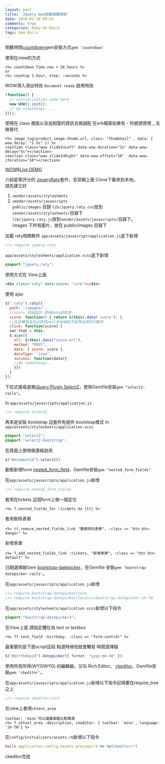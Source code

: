 ```yaml
---
layout: post
title: 'Jquery Gem安裝相關特效'
date: 2018-01-30 09:55
comments: true
categories: Ruby-On-Rails
tags: Gem Rails
---
```

倒數時間[countdown](https://github.com/jnbt/countdown)gem安裝方式`gem 'countdown'`

使用在view的方式
```erb
<%= countdown Time.now + 28.hours %>
or
<%= countup 1.hour, step: :seconds %>
```
WOW滑入滑出特效
`documnet ready` 啟用特效
```js
(function() {
  // initialization code here
  new WOW().init();
  // do somethings.....
})();
```
使用在 class 裡面以及加相當的資訊去做調配
在erb檔案如果有 - 符號請使用 _ 去做替代
```erb
<%= image_tag(product.image.thumb.url, class: "thumbnail" , data: { wow_delay: "1.5s" }) %>
<section class="wow slideInLeft" data-wow-duration="2s" data-wow-delay="5s"></section>
<section class="wow slideInRight" data-wow-offset="10"  data-wow-iteration="10"></section>
```
[WOW](https://github.com/matthieua/WOW)&[Live DEMO](https://daneden.github.io/animate.css/)

介紹星等評分的 [JqueryRaty](https://github.com/wbotelhos/raty)套件，去官網上面 Clone下載來到本地。<br>
請先建立好
1. `vendor/assets/stylesheets`
2. `vendor/assets/javascripts`<br>
`public/images` 目錄 `lib/jquery.raty.css`放到 `vendor/assets/stylesheets/`目錄下<br>
`lib/jquery.raty.js`放到`vendor/assets/javascripts/`目錄下。<br>
images 下所有圖片，放在 public/images 目錄下

加載 raty相關軟件
`app/assets/javascript/application.js`底下新增
```js
//= require jquery.raty
```
`app/assets/stylesheets/application.scss`底下新增
```css
@import "jquery.raty";
```
使用方式在 View上面
```HTML
<div class="raty" data-score= "core"></div>
```
使用 ajax
```js
$(".raty").raty({
  path: '/images/',
  //score 初始函示 使用data抓取值
  score: function() { return $(this).data('score'); },
  //在這觸發且送出請求post到後端給予星等去做評分動作
  click: function(score) {
  var that = this;
  $.ajax({
    url: $(this).data("score-url"),
    method: "POST",
    data: { score: score },
    dataType: "json",
    success: function(data){
    //do somethings...
    }})
  }
});
```
下拉式搜尋選單[jQuery Plugin Select2](https://select2.org/getting-started/installation)，使用Gemfile安裝`gem "select2-rails"`。

In `app/assets/javascripts/application.js`
```js
//= require select2
```
再來是安裝 bootstrap 這套件有提供 bootstrap樣式
In `app/asssets/stylesheets/application.scss`
```css
@import "select2";
@import "select2-bootstrap";
```
在頁面上使用做連結啟用
```js
$("#elementid").select2()
```
動態新增form [nested_form_field](https://github.com/ncri/nested_form_fields)，Gemfile安裝`gem "nested_form_fields"`

在`app/assets/javascripts/application.js`新增
```js
//= require nested_form_fields
```
套用在tickets 這個form上做一個定位
```erb
<%= f.nested_fields_for :tickets do |tt| %>
```
套用刪除表單
```erb
<%= tt.remove_nested_fields_link "要移除的表單", :class => "btn btn-danger" %>
```
新增表單
```erb
<%= f.add_nested_fields_link :tickets, "新增表單", :class => "btn btn-default" %>
```
日期選擇器Gem [bootstrap-datepicker](https://github.com/Nerian/bootstrap-datepicker-rails)，在Gemfile 安裝`gem 'bootstrap-datepicker-rails'`。

在`app/assets/javascripts/application.js`新增
```js
//= require bootstrap-datepicker/core
//= require bootstrap-datepicker/locales/bootstrap-datepicker.zh-TW
```
在`app/assets/stylesheets/application.scss`新增以下指令
```css
@import "bootstrap-datepicker3";
```
在View上面 請指定欄位為 text or textbox
```erb
<%= ff.text_field :birthday, :class => "form-control" %>
```
最重要的是下面script這段 點選時候他就會觸發 時間選擇器
```js
$("#birthdayid").datepicker({ format: "yyyy-mm-dd" });
```
使用所見所得(WYSIWYG) 的編輯器，又叫 Rich Editor。
[ckeditor](https://github.com/galetahub/ckeditor)，Gemfile安裝`gem 'ckeditor'`。

在`app/assets/javascripts/application.js`新增以下指令記得要在require_tree之上
```js
//= require ckeditor/init
```
在view上套用`cktext_area`
```erb
toolbar: 'mini'可以讓畫面變比較簡潔
<%= f.cktext_area :description, ckeditor: { toolbar: 'mini', language: 'zh-TW'} %>
```
在`config/initializers/assets.rb`新增以下指令
```rb
Rails.application.config.assets.precompile += %w(ckeditor/*)
```
ckeditor完成